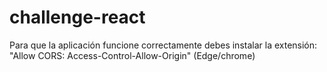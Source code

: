 # challenge-react

Para que la aplicación funcione correctamente debes instalar la extensión: "Allow CORS: Access-Control-Allow-Origin" (Edge/chrome)
